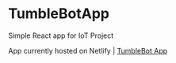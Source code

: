 # TumbleBotApp

Simple React app for IoT Project

App currently hosted on Netlify | <a href='https://tumblebot.netlify.com/'>TumbleBot App</a>
